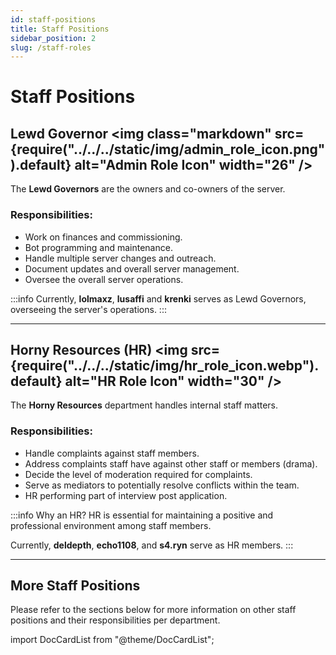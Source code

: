 ```yaml
---
id: staff-positions
title: Staff Positions
sidebar_position: 2
slug: /staff-roles
---
```


# Staff Positions

## Lewd Governor <img class="markdown" src={require("../../../static/img/admin_role_icon.png").default} alt="Admin Role Icon" width="26" />

The **Lewd Governors** are the owners and co-owners of the server.

<h3> Responsibilities: </h3>

- Work on finances and commissioning.
- Bot programming and maintenance.
- Handle multiple server changes and outreach.
- Document updates and overall server management.
- Oversee the overall server operations.

:::info
Currently, **lolmaxz**, **lusaffi** and **krenki** serves as Lewd Governors, overseeing the server's operations.
:::

---

## Horny Resources (HR) <img src={require("../../../static/img/hr_role_icon.webp").default} alt="HR Role Icon" width="30" />

The **Horny Resources** department handles internal staff matters.

<h3> Responsibilities: </h3>

- Handle complaints against staff members.
- Address complaints staff have against other staff or members (drama).
- Decide the level of moderation required for complaints.
- Serve as mediators to potentially resolve conflicts within the team.
- HR performing part of interview post application.

:::info Why an HR?
HR is essential for maintaining a positive and professional environment among staff members.

Currently, **deldepth**, **echo1108**, and **s4.ryn** serve as HR members.
:::

---

## More Staff Positions

Please refer to the sections below for more information on other staff positions and their responsibilities per department.

import DocCardList from "@theme/DocCardList";

<DocCardList />
